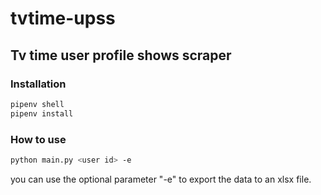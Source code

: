 # tvtime-upss
## Tv time user profile shows scraper

### Installation
```sh
pipenv shell
pipenv install
```
### How to use
```sh
python main.py <user id> -e
```

you can use the optional parameter "-e" to export the data to an xlsx file.